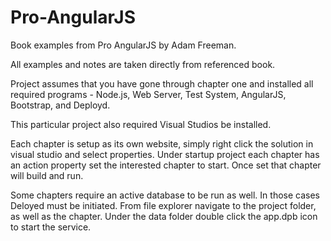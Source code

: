 # Pro-AngularJS
Book examples from Pro AngularJS by Adam Freeman.
 
All examples and notes are taken directly from referenced book.  
 
Project assumes that you have gone through chapter one and installed all required programs - Node.js, Web Server, Test System, AngularJS, Bootstrap, and Deployd.  
 
This particular project also required Visual Studios be installed.  
 
Each chapter is setup as its own website, simply right click the solution in visual studio and select properties.  Under startup project each chapter has an action property set the interested chapter to start.  Once set that chapter will build and run.  

Some chapters require an active database to be run as well.  In those cases Deloyed must be initiated.  From file explorer navigate to the project folder, as well as the chapter.  Under the data folder double click the app.dpb icon to start the service.  


